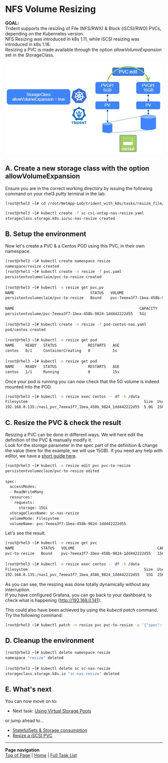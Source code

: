 # NFS Volume Resizing

**GOAL:**  
Trident supports the resizing of File (NFS/RWX) & Block (iSCSI/RWO) PVCs, depending on the Kubernetes version.  
NFS Resizing was introduced in k8s 1.11, while iSCSI resizing was introduced in k8s 1.16.  
Resizing a PVC is made available through the option *allowVolumeExpansion* set in the StorageClass.  

![Resize File](../../../images/resize_file.jpg "Resize File")

## A. Create a new storage class with the option allowVolumeExpansion

Ensure you are in the correct working directory by issuing the following command on your rhel3 putty terminal in the lab:

```bash
[root@rhel3 ~]# cd /root/NetApp-LoD/trident_with_k8s/tasks/resize_file/
```

```bash
[root@rhel3 ~]# kubectl create -f sc-csi-ontap-nas-resize.yaml
storageclass.storage.k8s.io/sc-nas-resize created
```

## B. Setup the environment

Now let's create a PVC & a Centos POD using this PVC, in their own namespace.

```bash
[root@rhel3 ~]# kubectl create namespace resize
namespace/resize created
[root@rhel3 ~]# kubectl create -n resize -f pvc.yaml
persistentvolumeclaim/pvc-to-resize created

[root@rhel3 ~]# kubectl -n resize get pvc,pv
NAME                                  STATUS   VOLUME                                     CAPACITY   ACCESS MODES   STORAGECLASS    AGE
persistentvolumeclaim/pvc-to-resize   Bound    pvc-7eeea3f7-1bea-458b-9824-1dd442222d55   5Gi        RWX            sc-nas-resize   2s

NAME                                                        CAPACITY   ACCESS MODES   RECLAIM POLICY   STATUS   CLAIM                   STORAGECLASS    REASON   AGE
persistentvolume/pvc-7eeea3f7-1bea-458b-9824-1dd442222d55   5Gi        RWX            Delete           Bound    resize/pvc-to-resize   sc-nas-resize            1s

[root@rhel3 ~]# kubectl create -n resize -f pod-centos-nas.yaml
pod/centos created

[root@rhel3 ~]# kubectl -n resize get pod
NAME     READY   STATUS              RESTARTS   AGE
centos   0/1     ContainerCreating   0          5s

[root@rhel3 ~]# kubectl -n resize get pod
NAME     READY   STATUS              RESTARTS   AGE
centos   1/1     Running             0          15s
```

Once your pod is running you can now check that the 5G volume is indeed mounted into the POD.

```bash
[root@rhel3 ~]# kubectl -n resize exec centos -- df -h /data
Filesystem                                                    Size  Used Avail Use% Mounted on
192.168.0.135:/nas1_pvc_7eeea3f7_1bea_458b_9824_1dd442222d55  5.0G  256K  5.0G   1% /data
```

## C. Resize the PVC & check the result

Resizing a PVC can be done in different ways. We will here edit the definition of the PVC & manually modify it.  
Look for the *storage* parameter in the spec part of the definition & change the value (here for the example, we will use 15GB).  If you need any help with editor, we have a [short guide here](/trident_with_k8s/tasks/vim).

```bash
[root@rhel3 ~]# kubectl -n resize edit pvc pvc-to-resize
persistentvolumeclaim/pvc-to-resize edited

spec:
  accessModes:
  - ReadWriteMany
  resources:
    requests:
      storage: 15Gi
  storageClassName: sc-nas-resize
  volumeMode: Filesystem
  volumeName: pvc-7eeea3f7-1bea-458b-9824-1dd442222d55
```

Let's see the result.

```bash
[root@rhel3 ~]# kubectl -n resize get pvc
NAME            STATUS   VOLUME                                     CAPACITY   ACCESS MODES   STORAGECLASS    AGE
pvc-to-resize   Bound    pvc-7eeea3f7-1bea-458b-9824-1dd442222d55   15Gi       RWX            sc-nas-resize   144m

[root@rhel3 ~]# kubectl -n resize exec centos -- df -h /data
Filesystem                                                    Size  Used Avail Use% Mounted on
192.168.0.135:/nas1_pvc_7eeea3f7_1bea_458b_9824_1dd442222d55   15G  256K   15G   1% /data
```

As you can see, the resizing was done totally dynamically without any interruption.  
If you have configured Grafana, you can go back to your dashboard, to check what is happening (<http://192.168.0.141>).  

This could also have been achieved by using the _kubectl patch_ command. Try the following command:

```bash
[root@rhel3 ~]# kubectl patch -n resize pvc pvc-to-resize -p '{"spec":{"resources":{"requests":{"storage":"18Gi"}}}}'
```

## D. Cleanup the environment

```bash
[root@rhel3 ~]# kubectl delete namespace resize
namespace "resize" deleted

[root@rhel3 ~]# kubectl delete sc sc-nas-resize
storageclass.storage.k8s.io "sc-nas-resize" deleted
```

## E. What's next

You can now move on to:  

- Next task: [Using Virtual Storage Pools](../storage_pools)  

or jump ahead to...  

- [StatefulSets & Storage consumption](../statefulsets)  
- [Resize a iSCSI PVC](../resize_block)  

---
**Page navigation**  
[Top of Page](#top) | [Home](/README.md) | [Full Task List](/README.md#prod-k8s-cluster-tasks)
